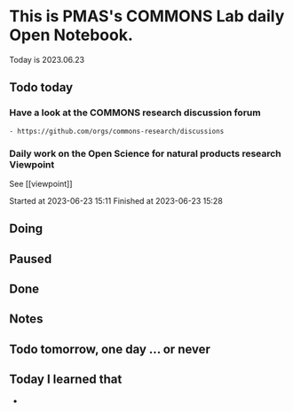 
# This is PMAS's COMMONS Lab daily Open Notebook.

Today is 2023.06.23

## Todo today

### Have a look at the COMMONS research discussion forum
    - https://github.com/orgs/commons-research/discussions

### Daily work on the Open Science for natural products research Viewpoint

See [[viewpoint]]

Started at 2023-06-23 15:11
Finished at 2023-06-23 15:28





###
###

## Doing

## Paused

## Done

## Notes

## Todo tomorrow, one day ... or never 


###
###


## Today I learned that

- 